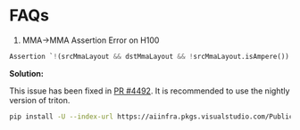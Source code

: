 # FAQs

1. MMA->MMA Assertion Error on H100

```py
Assertion `!(srcMmaLayout && dstMmaLayout && !srcMmaLayout.isAmpere()) && "mma -> mma layout conversion is only supported on Ampere"' failed.
```

**Solution:**

This issue has been fixed in [PR #4492](https://github.com/triton-lang/triton/pull/4492).
It is recommended to use the nightly version of triton.

```sh
pip install -U --index-url https://aiinfra.pkgs.visualstudio.com/PublicPackages/_packaging/Triton-Nightly/pypi/simple/triton-nightly
```